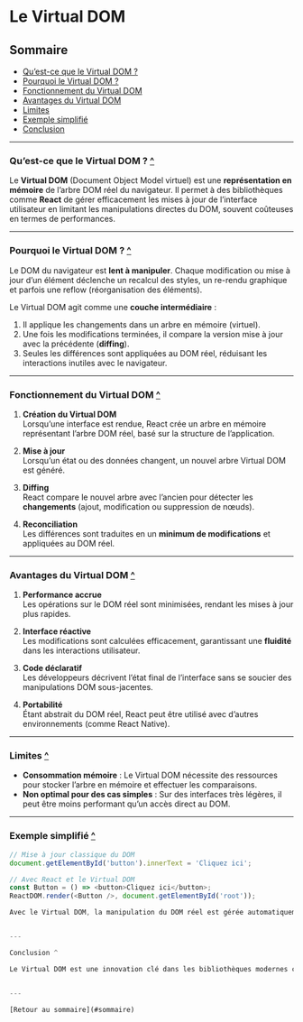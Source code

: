 # Le Virtual DOM

## Sommaire

- [Qu’est-ce que le Virtual DOM ?](#quest-ce-que-le-virtual-dom-)
- [Pourquoi le Virtual DOM ?](#pourquoi-le-virtual-dom-)
- [Fonctionnement du Virtual DOM](#fonctionnement-du-virtual-dom)
- [Avantages du Virtual DOM](#avantages-du-virtual-dom)
- [Limites](#limites)
- [Exemple simplifié](#exemple-simplifié)
- [Conclusion](#conclusion)

---

### Qu’est-ce que le Virtual DOM ? [^](#sommaire)

Le **Virtual DOM** (Document Object Model virtuel) est une **représentation en mémoire** de l’arbre DOM réel du navigateur. Il permet à des bibliothèques comme **React** de gérer efficacement les mises à jour de l’interface utilisateur en limitant les manipulations directes du DOM, souvent coûteuses en termes de performances.

---

### Pourquoi le Virtual DOM ? [^](#sommaire)

Le DOM du navigateur est **lent à manipuler**. Chaque modification ou mise à jour d’un élément déclenche un recalcul des styles, un re-rendu graphique et parfois une reflow (réorganisation des éléments).  

Le Virtual DOM agit comme une **couche intermédiaire** :  
1. Il applique les changements dans un arbre en mémoire (virtuel).  
2. Une fois les modifications terminées, il compare la version mise à jour avec la précédente (**diffing**).  
3. Seules les différences sont appliquées au DOM réel, réduisant les interactions inutiles avec le navigateur.  

---

### Fonctionnement du Virtual DOM [^](#sommaire)

1. **Création du Virtual DOM**  
   Lorsqu’une interface est rendue, React crée un arbre en mémoire représentant l’arbre DOM réel, basé sur la structure de l’application.

2. **Mise à jour**  
   Lorsqu’un état ou des données changent, un nouvel arbre Virtual DOM est généré.

3. **Diffing**  
   React compare le nouvel arbre avec l’ancien pour détecter les **changements** (ajout, modification ou suppression de nœuds).

4. **Reconciliation**  
   Les différences sont traduites en un **minimum de modifications** et appliquées au DOM réel.

---

### Avantages du Virtual DOM [^](#sommaire)

1. **Performance accrue**  
   Les opérations sur le DOM réel sont minimisées, rendant les mises à jour plus rapides.

2. **Interface réactive**  
   Les modifications sont calculées efficacement, garantissant une **fluidité** dans les interactions utilisateur.

3. **Code déclaratif**  
   Les développeurs décrivent l’état final de l’interface sans se soucier des manipulations DOM sous-jacentes.

4. **Portabilité**  
   Étant abstrait du DOM réel, React peut être utilisé avec d’autres environnements (comme React Native).

---

### Limites [^](#sommaire)

- **Consommation mémoire** : Le Virtual DOM nécessite des ressources pour stocker l’arbre en mémoire et effectuer les comparaisons.
- **Non optimal pour des cas simples** : Sur des interfaces très légères, il peut être moins performant qu’un accès direct au DOM.

---

### Exemple simplifié [^](#sommaire)

```javascript
// Mise à jour classique du DOM
document.getElementById('button').innerText = 'Cliquez ici';

// Avec React et le Virtual DOM
const Button = () => <button>Cliquez ici</button>;
ReactDOM.render(<Button />, document.getElementById('root'));

Avec le Virtual DOM, la manipulation du DOM réel est gérée automatiquement, en ne mettant à jour que l’élément nécessaire (le texte du bouton).


---

Conclusion ^

Le Virtual DOM est une innovation clé dans les bibliothèques modernes comme React. Il permet de concilier performances et simplicité de développement, en déléguant la gestion complexe des mises à jour DOM au moteur de React. Il est particulièrement efficace pour des interfaces complexes avec de nombreuses interactions.


---

[Retour au sommaire](#sommaire)